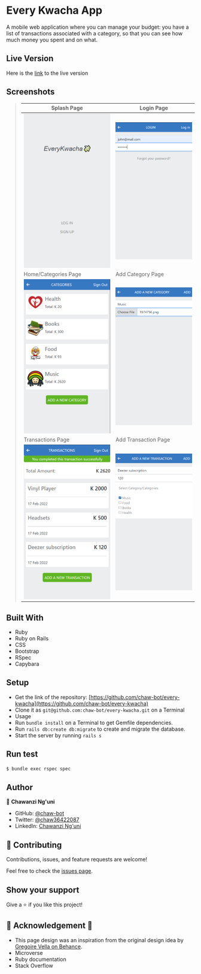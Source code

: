 # Every Kwacha App

A mobile web application where you can manage your budget: you have a list of transactions associated with a category, so that you can see how much money you spent and on what.

## Live Version
Here is the [link](https://every-kwacha.herokuapp.com/) to the live version

## Screenshots

> | Splash Page | Login Page |
> |--------------|----------------|
> |![Screenshot](./images/Screenshot1.png)|![Screenshot](./images/Screenshot2.png)|!
> | Home/Categories Page | Add Category Page |
> |![Screenshot](./images/Screenshot3.png)|![Screenshot](./images/Screenshot4.png)|!
> | Transactions Page | Add Transaction Page |
> |![Screenshot](./images/Screenshot5.png)|![Screenshot](./images/Screenshot6.png)|!

## Built With
- Ruby
- Ruby on Rails
- CSS
- Bootstrap
- RSpec
- Capybara

## Setup
- Get the link of the repository: [https://github.com/chaw-bot/every-kwacha](https://github.com/chaw-bot/every-kwacha)
- Clone it as `git@github.com:chaw-bot/every-kwacha.git` on a Terminal
- Usage
- Run `bundle install` on a Terminal to get Gemfile dependencies.
- Run `rails db:create db:migrate` to create and migrate the database.
- Start the server by running `rails s`

## Run test

```bash
$ bundle exec rspec spec
```
  
## Author

👤 **Chawanzi Ng'uni**

- GitHub: [@chaw-bot](https://github.com/chaw-bot)
- Twitter: [@chaw36422087](https://twitter.com/chaw36422087)
- LinkedIn: [Chawanzi Ng'uni](https://www.linkedin.com/in/chawanzi-ng-uni-449328212/)

## 🤝 Contributing

Contributions, issues, and feature requests are welcome!

Feel free to check the [issues page](https://github.com/chaw-bot/every-kwacha/issues).

## Show your support

Give a ⭐️ if you like this project!

## 👏 Acknowledgement 🥇
- This page design was an inspiration from the original design idea by [Gregoire Vella on Behance](https://www.behance.net/gregoirevella).
- Microverse
- Ruby documentation
- Stack Overflow